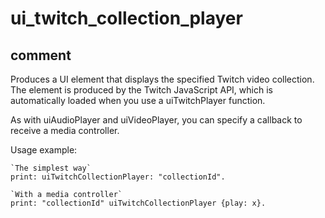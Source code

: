 # ui_twitch_collection_player
## comment

Produces a UI element that displays the specified Twitch video collection.
The element is produced by the Twitch JavaScript API, which is automatically loaded when you use a uiTwitchPlayer function.

As with uiAudioPlayer and uiVideoPlayer, you can specify a callback to receive a media controller.

Usage example:
```
`The simplest way`
print: uiTwitchCollectionPlayer: "collectionId".

`With a media controller`
print: "collectionId" uiTwitchCollectionPlayer {play: x}.
```
